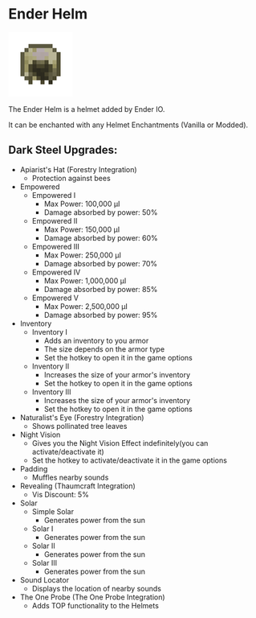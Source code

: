 # Ender Helm
![](renders/end_steel_helmet.png)

The Ender Helm is a helmet added by Ender IO.

It can be enchanted with any Helmet Enchantments (Vanilla or Modded).

## Dark Steel Upgrades:
* Apiarist's Hat (Forestry Integration)
  - Protection against bees
* Empowered
  - Empowered I
    * Max Power: 100,000 µI
    * Damage absorbed by power: 50%
  - Empowered II
    * Max Power: 150,000 µI
    * Damage absorbed by power: 60%
  - Empowered III
    * Max Power: 250,000 µI
    * Damage absorbed by power: 70%
  - Empowered IV
    * Max Power: 1,000,000 µI
    * Damage absorbed by power: 85%
  - Empowered V
    * Max Power: 2,500,000 µI
    * Damage absorbed by power: 95%
* Inventory
  - Inventory I
      * Adds an inventory to you armor
      * The size depends on the armor type
      * Set the hotkey to open it in the game options
  - Inventory II
    * Increases the size of your armor's inventory
    * Set the hotkey to open it in the game options
  - Inventory III
    * Increases the size of your armor's inventory
    * Set the hotkey to open it in the game options
* Naturalist's Eye (Forestry Integration)
  - Shows pollinated tree leaves
* Night Vision
  - Gives you the Night Vision Effect indefinitely(you can activate/deactivate it)
  - Set the hotkey to activate/deactivate it in the game options
* Padding
  - Muffles nearby sounds
* Revealing (Thaumcraft Integration)
  - Vis Discount: 5%
* Solar
  - Simple Solar
    * Generates power from the sun
  - Solar I
    * Generates power from the sun
  - Solar II
    * Generates power from the sun
  - Solar III
    * Generates power from the sun
* Sound Locator
  - Displays the location of nearby sounds
* The One Probe (The One Probe Integration)
  - Adds TOP functionality to the Helmets

